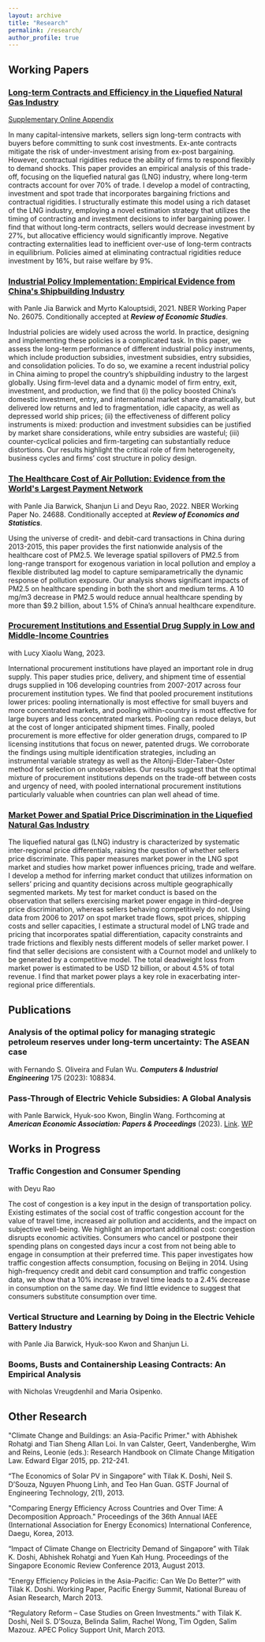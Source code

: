 ```yaml
---
layout: archive
title: "Research"
permalink: /research/
author_profile: true
---
```


## Working Papers

### [Long-term Contracts and Efficiency in the Liquefied Natural Gas Industry](https://www.dropbox.com/s/njxs3mfdjroyhq6/NahimZahur_LNG_Contracts.pdf?raw=1 "Long-term Contracts and Efficiency in the Liquefied Natural Gas Industry")

[Supplementary Online Appendix](https://www.dropbox.com/s/qmv6qbakepwjek8/NahimZahur_LNG_Contracts_2022_Supplementary_Material.pdf?raw=1 "Supplementary Online Appendix")

In many capital-intensive markets, sellers sign long-term contracts with buyers before committing to sunk cost investments. Ex-ante contracts mitigate the risk of under-investment arising from ex-post bargaining. However, contractual rigidities reduce the ability of firms to respond flexibly to demand shocks. This paper provides an empirical analysis of this trade-off, focusing on the liquefied natural gas (LNG) industry, where long-term contracts account for over 70% of trade. I develop a model of contracting, investment and spot trade that incorporates bargaining frictions and contractual rigidities. I structurally estimate this model using a rich dataset of the LNG industry, employing a novel estimation strategy that utilizes the timing of contracting and investment decisions to infer bargaining power. I find that without long-term contracts, sellers would decrease investment by 27%, but allocative efficiency would significantly improve. Negative contracting externalities lead to inefficient over-use of long-term contracts in equilibrium. Policies aimed at eliminating contractual rigidities reduce investment by 16%, but raise welfare by 9%.





### [Industrial Policy Implementation: Empirical Evidence from China's Shipbuilding Industry](https://www.dropbox.com/s/553xi6okmeimqrn/Yr21_ChinaShipyard_Sep27.pdf?raw=1 "Industrial Policy Implementation: Empirical Evidence from China's Shipbuilding Industry") 
with Panle Jia Barwick and Myrto Kalouptsidi, 2021. NBER Working Paper No. 26075. Conditionally accepted at ***Review of Economic Studies***. 

Industrial policies are widely used across the world. In practice, designing and implementing these policies is a complicated task. In this paper, we assess the long-term performance of different industrial policy instruments, which include production subsidies, investment subsidies, entry subsidies, and consolidation policies. To do so, we examine a recent industrial policy in China aiming to propel the country’s shipbuilding industry to the largest globally. Using firm-level data and a dynamic model of firm entry, exit, investment, and production, we find that (i) the policy boosted China’s domestic investment, entry, and international market share dramatically, but delivered low returns and led to fragmentation, idle capacity, as well as depressed world ship prices; (ii) the effectiveness of different policy instruments is mixed: production and investment subsidies can be justified by market share considerations, while entry subsidies are wasteful; (iii) counter-cyclical policies and firm-targeting can substantially
reduce distortions. Our results highlight the critical role of firm heterogeneity, business cycles and firms’ cost structure in policy design.


### [The Healthcare Cost of Air Pollution: Evidence from the World's Largest Payment Network](https://www.dropbox.com/s/fnf9xum7ufayxfy/Yr21_May21_PollutionHealth.pdf?raw=1 "The Healthcare Cost of Air Pollution: Evidence from the World's Largest Payment Network")
with Panle Jia Barwick, Shanjun Li and Deyu Rao, 2022. NBER Working Paper No. 24688. Conditionally accepted at ***Review of Economics and Statistics***. 

Using the universe of credit- and debit-card transactions in China during 2013-2015, this paper provides the first nationwide analysis of the healthcare cost of PM2.5. We leverage spatial spillovers of PM2.5 from long-range transport for exogenous variation in local pollution and employ a flexible distributed lag model to capture semiparametrically the dynamic response of pollution exposure. Our analysis shows significant impacts of PM2.5 on healthcare spending in both the short and medium terms. A 10 mg/m3 decrease in PM2.5 would reduce annual healthcare spending by more than $9.2 billion, about 1.5% of China’s annual healthcare expenditure.

### [Procurement Institutions and Essential Drug Supply in Low and Middle-Income Countries](https://papers.ssrn.com/sol3/papers.cfm?abstract_id=3926761 "Procurement Institutions and Essential Drug Supply in Low and Middle-Income Countries")
with Lucy Xiaolu Wang, 2023.  

International procurement institutions have played an important role in drug supply. This paper studies price, delivery, and shipment time of essential drugs supplied in 106 developing countries from 2007-2017 across four procurement institution types. We find that pooled procurement institutions lower prices: pooling internationally is most effective for small buyers and more concentrated markets, and pooling within-country is most effective for large buyers and less concentrated markets. Pooling can reduce delays, but at the cost of longer anticipated shipment times. Finally, pooled procurement is more effective for older generation drugs, compared to IP licensing institutions that focus on newer, patented drugs. We corroborate the findings using multiple identification strategies, including an instrumental variable strategy as well as the Altonji-Elder-Taber-Oster method for selection on unobservables. Our results suggest that the optimal mixture of procurement institutions depends on the trade-off between costs and urgency of need, with pooled international procurement institutions particularly valuable when countries can plan well ahead of time.


### [Market Power and Spatial Price Discrimination in the Liquefied Natural Gas Industry](https://www.dropbox.com/s/ae9zoxuehgg2kmn/NahimZahur_LNG_MarketPower_Draft_2022.pdf?dl=0 "Market Power and Spatial Price Discrimination in the Liquefied Natural Gas Industry")

The liquefied natural gas (LNG) industry is characterized by systematic inter-regional price differentials, raising the question of whether sellers price discriminate. This paper measures market power in the LNG spot market and studies how market power influences pricing, trade and welfare. I develop a method for inferring market conduct that utilizes information on sellers’ pricing and quantity decisions across multiple geographically segmented markets. My test for market conduct is based on the observation that sellers exercising market power engage in third-degree price discrimination, whereas sellers behaving competitively do not. Using data
from 2006 to 2017 on spot market trade flows, spot prices, shipping costs and seller capacities, I estimate a structural model of LNG trade and pricing that incorporates spatial differentiation, capacity constraints and trade frictions and flexibly nests different models of seller market power. I find that seller decisions are consistent with a Cournot model and unlikely to be generated by a competitive model. The total deadweight loss from market power is estimated to be USD 12 billion, or about 4.5% of total revenue. I find that market power plays a key role in exacerbating inter-regional price differentials.



## Publications

### Analysis of the optimal policy for managing strategic petroleum reserves under long-term uncertainty: The ASEAN case
with Fernando S. Oliveira and Fulan Wu. ***Computers & Industrial Engineering*** 175 (2023): 108834.

### Pass-Through of Electric Vehicle Subsidies: A Global Analysis
with Panle Barwick, Hyuk-soo Kwon, Binglin Wang. Forthcoming at ***American Economic Association: Papers & Proceedings*** (2023). [Link](https://www.aeaweb.org/articles?id=10.1257/pandp.20231064 "Link"). [WP](https://drive.google.com/file/d/1WgrsGhbKWsrahLVRH08B1p4P7cxCyfsB/view "WP") 

## Works in Progress

### Traffic Congestion and Consumer Spending
with Deyu Rao

The cost of congestion is a key input in the design of transportation policy. Existing estimates of the social cost of traffic congestion account for the value of travel time, increased air pollution and accidents, and the impact on subjective well-being. We highlight an important additional cost: congestion disrupts economic activities. Consumers who cancel or postpone their spending plans on congested days incur a cost from not being able to engage in consumption at their preferred time. This paper investigates how traffic congestion affects consumption, focusing on Beijing in 2014. Using high-frequency credit and debit card consumption and traffic congestion data, we show that a 10% increase in travel time leads to a 2.4% decrease in consumption on the same day. We find little evidence to suggest that consumers substitute consumption over time.

### Vertical Structure and Learning by Doing in the Electric Vehicle Battery Industry
with Panle Jia Barwick, Hyuk-soo Kwon and Shanjun Li.


### Booms, Busts and Containership Leasing Contracts: An Empirical Analysis
with Nicholas Vreugdenhil and Maria Osipenko.


## Other Research

"Climate Change and Buildings: an Asia-Pacific Primer."
with Abhishek Rohatgi and Tian Sheng Allan Loi. In van Calster, Geert, Vandenberghe, Wim and Reins, Leonie (eds.): Research Handbook on Climate Change Mitigation Law. Edward Elgar 2015, pp. 212-241.

“The Economics of Solar PV in Singapore” 
with Tilak K. Doshi, Neil S. D’Souza, Nguyen Phuong Linh, and Teo Han Guan. GSTF Journal of Engineering Technology, 2(1), 2013.

"Comparing Energy Efficiency Across Countries and Over Time: A Decomposition Approach." Proceedings of the 36th Annual IAEE (International Association for Energy Economics) International Conference, Daegu, Korea, 2013.

“Impact of Climate Change on Electricity Demand of Singapore” 
with Tilak K. Doshi, Abhishek Rohatgi and Yuen Kah Hung. Proceedings of the Singapore Economic Review Conference 2013, August 2013.

“Energy Efficiency Policies in the Asia-Pacific: Can We Do Better?” 
with Tilak K. Doshi. Working Paper, Pacific Energy Summit, National Bureau of Asian Research, March 2013.

“Regulatory Reform – Case Studies on Green Investments.” 
with Tilak K. Doshi, Neil S. D’Souza, Belinda Salim, Rachel Wong, Tim Ogden, Salim Mazouz. APEC Policy Support Unit, March 2013.

